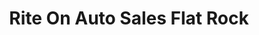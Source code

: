 ---
title: "Rite On Auto Sales Flat Rock"
url: /flat-rock/rite-on-auto-sales-flat-rock/
shop: car
---